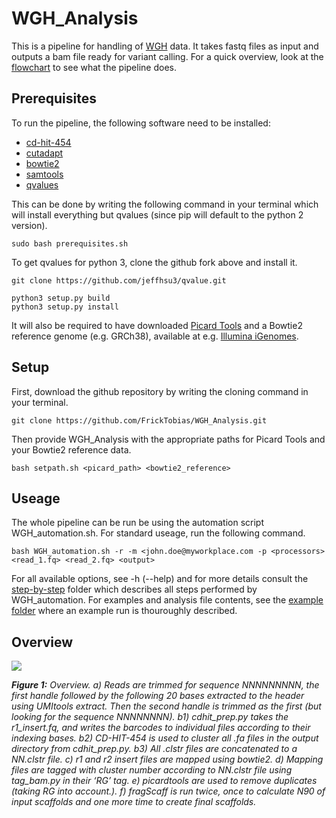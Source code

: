 # WGH_Analysis

This is a pipeline for handling of [WGH]() data. It takes fastq files as input and outputs a bam file ready for variant calling. For a quick overview, look at the [flowchart](https://github.com/FrickTobias/WGH_Analysis/blob/master/README.md#overview) to see what the pipeline does.

## Prerequisites

To run the pipeline, the following software need to be installed:

  - [cd-hit-454](https://github.com/weizhongli/cdhit.git)
  - [cutadapt](https://github.com/marcelm/cutadapt.git)
  - [bowtie2](https://github.com/BenLangmead/bowtie2)
  - [samtools](https://github.com/samtools/samtools)
  - [qvalues](https://github.com/jeffhsu3/qvalue.git)
  
This can be done by writing the following command in your terminal which will install everything but qvalues (since pip 
will default to the python 2 version). 

```
sudo bash prerequisites.sh
```

To get qvalues for python 3, clone the github fork above and install it.

```
git clone https://github.com/jeffhsu3/qvalue.git
```
```
python3 setup.py build
python3 setup.py install
```

It will also be required to have downloaded [Picard Tools](https://github.com/broadinstitute/picard) and a Bowtie2 reference genome (e.g. GRCh38), available at e.g. [Illumina iGenomes](https://support.illumina.com/sequencing/sequencing_software/igenome.html).

## Setup

First, download the github repository by writing the cloning command in your terminal.

```
git clone https://github.com/FrickTobias/WGH_Analysis.git
```

Then provide WGH_Analysis with the appropriate paths for Picard Tools and your Bowtie2 reference data. 


```
bash setpath.sh <picard_path> <bowtie2_reference>
```


## Useage

The whole pipeline can be run be using the automation script WGH_automation.sh. For standard useage, run the following command.

```
bash WGH_automation.sh -r -m <john.doe@myworkplace.com -p <processors> <read_1.fq> <read_2.fq> <output> 
```

For all available options, see -h (--help) and for more details consult the [step-by-step](https://github.com/FrickTobias/WGH_Analysis/tree/master/step-by-step) 
folder which describes all steps performed by WGH_automation. For examples and analysis file contents, see the [example folder](https://github.com/FrickTobias/WGH_Analysis/tree/master/example) 
where an example run is thouroughly described.

## Overview

![](https://github.com/FrickTobias/WGH_Analysis/blob/master/figures/flowchart.png)

_**Figure 1:** Overview. a) Reads are trimmed for sequence NNNNNNNNN, the first handle followed by the following 20 
bases extracted to the header using UMItools extract. Then the second handle is trimmed as the first (but looking 
for the sequence NNNNNNNN). b1) cdhit_prep.py takes the r1_insert.fq, and writes the barcodes to individual files 
according to their indexing bases. b2) CD-HIT-454 is used to cluster all .fa files in the output directory from 
cdhit_prep.py. b3) All .clstr files are concatenated to a NN.clstr file. c) r1 and r2 insert files are mapped using 
bowtie2. d) Mapping files are tagged with cluster number according to NN.clstr file using tag_bam.py in their ‘RG’ tag. 
e) picardtools are used to remove duplicates (taking RG into account.). f) fragScaff is run twice, once to calculate 
N90 of input scaffolds and one more time to create final scaffolds._
